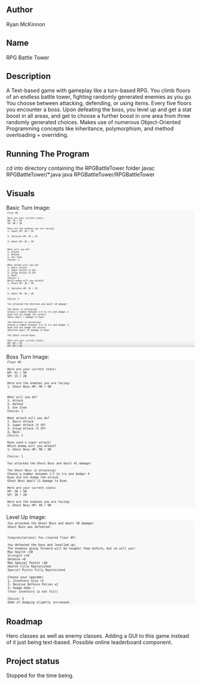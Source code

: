 ## Author
Ryan McKinnon

## Name
RPG Battle Tower

## Description
A Text-based game with gameplay like a turn-based RPG. You climb floors of an endless battle tower, fighting randomly generated enemies as you go. You choose between attacking, defending, or using items. Every five floors you encounter a boss. Upon defeating the boss, you level up and get a stat boost in all areas, and get to choose a further boost in one area from three randomly generated choices. Makes use of numerous Object-Oriented Programming concepts like inheritance, polymorphism, and method overloading + overriding.

## Running The Program
cd into directory containing the RPGBattleTower folder
javac RPGBattleTower/*.java
java RPGBattleTower/RPGBattleTower

## Visuals
Basic Turn Image:
<img src="BasicTurn.png" alt="Basic Turn">

Boss Turn  Image:
<img src="BossTurn.png" alt="Boss Turn">

Level Up Image:
<img src="LevelUp.png" alt="Level Up">

## Roadmap
Hero classes as well as enemy classes. 
Adding a GUI to this game instead of it just being text-based.
Possible online leaderboard component.

## Project status
Stopped for the time being.
